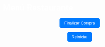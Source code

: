 <!DOCTYPE html>
<html lang="es">
<head>
  <meta charset="UTF-8" />
  <meta name="viewport" content="width=device-width, initial-scale=1.0"/>
  <title>Menú Restaurante</title>
  <link href="https://fonts.googleapis.com/css2?family=Roboto:wght@400;700&display=swap" rel="stylesheet">
  <style>
    body {
      font-family: 'Roboto', sans-serif;
      margin: 0;
      background: url('https://images.unsplash.com/photo-1600891964599-f61ba0e24092?auto=format&fit=crop&w=1950&q=80') no-repeat center center fixed;
      background-size: cover;
      color: #fff;
      padding: 0 10px 50px;
    }

    h1, h2 {
      text-align: center;
      color: #fff;
      margin-top: 30px;
      text-shadow: 1px 1px 5px #000;
    }

    .categoria {
      background-color: rgba(255,193,7,0.9);
      padding: 10px;
      border-radius: 8px;
      font-weight: bold;
      font-size: 20px;
      margin: 30px auto 10px;
      text-align: center;
      max-width: 600px;
      color: #000;
    }

    .menu-item {
      background: rgba(0,0,0,0.7);
      padding: 20px;
      margin: 10px auto;
      border-radius: 10px;
      box-shadow: 0 4px 8px rgba(0,0,0,0.3);
      max-width: 600px;
    }

    .menu-item h3 {
      margin: 0 0 10px;
      color: #ffc107;
    }

    .precio {
      color: #28a745;
      font-weight: bold;
      margin-top: 10px;
    }

    .contador {
      margin: 10px 0;
      font-weight: bold;
    }

    button {
      margin-right: 10px;
      margin-top: 10px;
      padding: 8px 15px;
      border: none;
      border-radius: 5px;
      background-color: #17a2b8;
      color: white;
      cursor: pointer;
    }

    button:hover {
      background-color: #138496;
    }

    .boton {
      background: #007bff;
      margin: 15px auto;
      display: block;
    }

    .boton:hover {
      background: #0056b3;
    }

    .link-pago {
      display: block;
      margin: 10px auto;
      padding: 10px;
      background: #28a745;
      color: white;
      text-decoration: none;
      border-radius: 5px;
      max-width: 300px;
      text-align: center;
    }

    .link-pago:hover {
      background: #218838;
    }

    #total, #mediosPago, #numeros {
      text-align: center;
      font-size: 20px;
      margin-top: 30px;
      display: none;
    }

    #WHATSAPP {
      display: block;
      margin: 10px auto;
      padding: 10px;
      background-color: #25D366;
      color: white;
      text-align: center;
      border-radius: 5px;
      text-decoration: none;
      max-width: 300px;
    }

    #WHATSAPP:hover {
      background-color: #1ebe5d;
    }

    input, textarea {
      width: 80%;
      padding: 10px;
      margin: 10px auto;
      display: block;
      border: 1px solid #ccc;
      border-radius: 5px;
      color: #000;
    }
  </style>
</head>
<body>
  <h1>Menú Restaurante</h1>
  <div id="menu"></div>
  <div id="total">Total a pagar: $<span id="totalValor">0</span></div>
  <button class="boton" onclick="finalizarCompra()">Finalizar Compra</button>
  <button class="boton" onclick="reiniciar()">Reiniciar</button>

  <div id="mediosPago">
    <h2>Medios de Pago</h2>
    <a href="intent://send?phone=+573152553101#Intent;scheme=nequi;package=com.nequi.mobile.app;end" class="link-pago">Pagar con Nequi</a>
    <a href="intent://send?phone=+573152553101#Intent;scheme=daviplata;package=com.davivienda.daviplata;end" class="link-pago">Pagar con Daviplata</a>
    <div id="numeros">
      <p><strong>Número:</strong> 3152553101</p>
    </div>

    <input id="direccion" type="text" placeholder="Dirección de entrega" />
    <textarea id="comentario" rows="3" placeholder="Comentarios adicionales..."></textarea>

    <a id="WHATSAPP" target="_blank">Enviar por WhatsApp</a>
  </div>

  <script>
    const menu = [
      { categoria: "Hamburguesas", nombre: "Hamburguesa Sencilla", descripcion: "Carne artesanal (100g), queso doble crema, verduras, salsas, pan artesanal.", precio: 10000 },
      { categoria: "Hamburguesas", nombre: "Hamburguesa De Patakon", descripcion: "Carne, queso, verduras, patacón maduro, salsas.", precio: 13000 },
      { categoria: "Hamburguesas", nombre: "Hamburguesa Especial", descripcion: "Carne, tocineta, huevo, verduras, queso, pan artesanal.", precio: 15000 },
      { categoria: "Hamburguesas", nombre: "Hamburguesa Tetakeo", descripcion: "Carne, pechuga, tocineta, huevo, queso, verduras, pan.", precio: 22000 },
      { categoria: "Perros Calientes", nombre: "Perro Caliente", descripcion: "Salchicha, papas, cebolla caramelizada, queso, salsas.", precio: 8000 },
      { categoria: "Perros Calientes", nombre: "Perro Especial Mechiperro", descripcion: "Carne esmechada, salchicha, queso, verduras, papas, salsas.", precio: 15000 },
      { categoria: "Salchipapas", nombre: "Salchipapa Sencilla", descripcion: "Salchicha, papas a la francesa, queso, salsas.", precio: 10500 },
      { categoria: "Salchipapas", nombre: "Salchipapa Especial", descripcion: "Carne, salchicha, papas, verduras, huevos, maíz, queso, salsas.", precio: 20500 },
      { categoria: "Otros", nombre: "Picada", descripcion: "Res, cerdo, pechuga, salchicha, papas, verduras, aguacate, salsas.", precio: 38500 },
      { categoria: "Otros", nombre: "Mazorca", descripcion: "Res, cerdo, pechuga, maíz, papas, queso, salsas.", precio: 38500 },
      { categoria: "Otros", nombre: "Papas a la Francesa", descripcion: "Porción de papas a la francesa", precio: 7000 },
      { categoria: "Bebidas", nombre: "Coca-Cola", descripcion: "500ml", precio: 4000 },
      { categoria: "Bebidas", nombre: "Sprite", descripcion: "400ml", precio: 4000 },
      { categoria: "Bebidas", nombre: "Kola Román", descripcion: "400ml", precio: 4000 },
      { categoria: "Combos", nombre: "Combo Sencillo", descripcion: "Hamburguesa sencilla + gaseosa + papa", precio: 20000 },
      { categoria: "Combos", nombre: "Combo Especial", descripcion: "Hamburguesa especial + gaseosa + papa", precio: 26000 },
      { categoria: "Promociones", nombre: "Martes 2 Hamburguesas", descripcion: "2 hamburguesas sencillas por $18.000", precio: 18000 }
    ];

    let total = 0;
    const cantidades = new Array(menu.length).fill(0);
    const contenedorMenu = document.getElementById("menu");

    function actualizarTotal() {
      document.getElementById("totalValor").textContent = total.toLocaleString();
    }

    let categoriaActual = "";

    menu.forEach((item, index) => {
      if (item.categoria !== categoriaActual) {
        const cat = document.createElement("div");
        cat.className = "categoria";
        cat.textContent = item.categoria;
        contenedorMenu.appendChild(cat);
        categoriaActual = item.categoria;
      }

      const div = document.createElement("div");
      div.className = "menu-item";
      div.innerHTML = `
        <h3>${item.nombre}</h3>
        <p>${item.descripcion}</p>
        <p class='precio'>$${item.precio.toLocaleString()}</p>
        <p class='contador'>Cantidad: <span id="cantidad-${index}">0</span></p>
        <button onclick="agregar(${item.precio}, ${index})">Agregar</button>
        <button onclick="quitar(${item.precio}, ${index})">Quitar</button>
      `;
      contenedorMenu.appendChild(div);
    });

    function agregar(precio, index) {
      total += precio;
      cantidades[index]++;
      document.getElementById(`cantidad-${index}`).textContent = cantidades[index];
      document.getElementById("total").style.display = "block";
      actualizarTotal();
    }

    function quitar(precio, index) {
      if (cantidades[index] > 0) {
        total -= precio;
        cantidades[index]--;
        document.getElementById(`cantidad-${index}`).textContent = cantidades[index];
        actualizarTotal();
      }
    }

    function finalizarCompra() {
      document.getElementById("mediosPago").style.display = "block";
      document.getElementById("numeros").style.display = "block";
      document.getElementById("WHATSAPP").style.display = "block";
      enviarPorWhatsApp();
      window.scrollTo(0, document.body.scrollHeight);
    }

    function enviarPorWhatsApp() {
      let mensaje = "*🛍️ Pedido desde el Menú:*%0A%0A";
      for (let i = 0; i < menu.length; i++) {
        if (cantidades[i] > 0) {
          mensaje += `✅ ${menu[i].nombre} x${cantidades[i]} = $${(menu[i].precio * cantidades[i]).toLocaleString()}%0A`;
        }
      }

      mensaje += `%0A💰 *Total a pagar:* $${total.toLocaleString()}%0A`;

      const direccion = document.getElementById("direccion").value.trim();
      const comentario = document.getElementById("comentario").value.trim();

      if (direccion) mensaje += `%0A📍 *Dirección:* ${direccion}`;
      if (comentario) mensaje += `%0A📝 *Comentario:* ${comentario}`;

      mensaje += `%0A%0A🚚 Por favor confirmar disponibilidad.`;

      const telefono = "573152553101";
      const url = `https://wa.me/${telefono}?text=${mensaje}`;
      document.getElementById("WHATSAPP").href = url;
    }

    function reiniciar() {
      total = 0;
      for (let i = 0; i < cantidades.length; i++) {
        cantidades[i] = 0;
        document.getElementById(`cantidad-${i}`).textContent = 0;
      }
      actualizarTotal();
      document.getElementById("total").style.display = "none";
      document.getElementById("mediosPago").style.display = "none";
      document.getElementById("numeros").style.display = "none";
      document.getElementById("WHATSAPP").style.display = "none";
      document.getElementById("direccion").value = "";
      document.getElementById("comentario").value = "";
    }
  </script>
</body>
</html>

